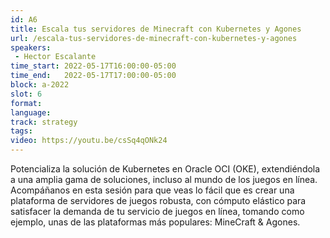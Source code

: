 ```yaml
---
id: A6
title: Escala tus servidores de Minecraft con Kubernetes y Agones
url: /escala-tus-servidores-de-minecraft-con-kubernetes-y-agones
speakers:
 - Hector Escalante
time_start: 2022-05-17T16:00:00-05:00
time_end:   2022-05-17T17:00:00-05:00
block: a-2022
slot: 6
format: 
language: 
track: strategy
tags:
video: https://youtu.be/csSq4qONk24
---
```


Potencializa la solución de Kubernetes en Oracle OCI (OKE), extendiéndola a una amplia gama de soluciones, incluso al mundo de los juegos en línea. Acompáñanos en esta sesión para que veas lo fácil que es crear una plataforma de servidores de juegos robusta, con cómputo elástico  para satisfacer la demanda de tu servicio de juegos en línea, tomando como ejemplo, unas de las plataformas más populares: MineCraft & Agones.




